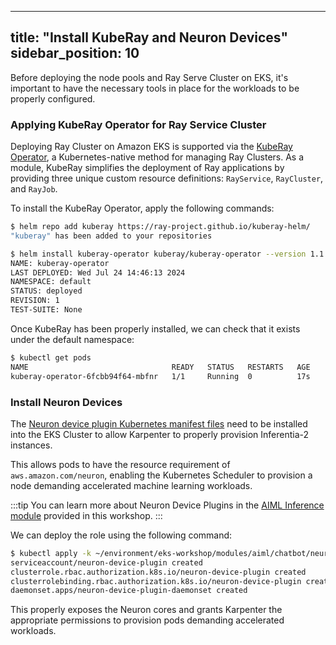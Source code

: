 
---
title: "Install KubeRay and Neuron Devices"
sidebar_position: 10
---

Before deploying the node pools and Ray Serve Cluster on EKS, it's important to have the necessary tools in place for the workloads to be properly configured.

### Applying KubeRay Operator for Ray Service Cluster

Deploying Ray Cluster on Amazon EKS is supported via the [KubeRay Operator](https://ray-project.github.io/kuberay/), a Kubernetes-native method for managing Ray Clusters. As a module, KubeRay simplifies the deployment of Ray applications by providing three unique custom resource definitions: `RayService`, `RayCluster`, and `RayJob`.

To install the KubeRay Operator, apply the following commands:

```bash
$ helm repo add kuberay https://ray-project.github.io/kuberay-helm/
"kuberay" has been added to your repositories
```

```bash wait=10
$ helm install kuberay-operator kuberay/kuberay-operator --version 1.1.0
NAME: kuberay-operator
LAST DEPLOYED: Wed Jul 24 14:46:13 2024
NAMESPACE: default
STATUS: deployed
REVISION: 1
TEST-SUITE: None
```

Once KubeRay has been properly installed, we can check that it exists under the default namespace:

```bash
$ kubectl get pods
NAME                                READY   STATUS   RESTARTS   AGE
kuberay-operator-6fcbb94f64-mbfnr   1/1     Running  0          17s
```

### Install Neuron Devices

The [Neuron device plugin Kubernetes manifest files](https://github.com/aws-neuron/aws-neuron-sdk/tree/master/src/k8) need to be installed into the EKS Cluster to allow Karpenter to properly provision Inferentia-2 instances.

This allows pods to have the resource requirement of `aws.amazon.com/neuron`, enabling the Kubernetes Scheduler to provision a node demanding accelerated machine learning workloads.

:::tip
You can learn more about Neuron Device Plugins in the [AIML Inference module](../../aiml/inferentia/index.md) provided in this workshop.
:::

We can deploy the role using the following command:

```bash
$ kubectl apply -k ~/environment/eks-workshop/modules/aiml/chatbot/neuron-device-plugin
serviceaccount/neuron-device-plugin created
clusterrole.rbac.authorization.k8s.io/neuron-device-plugin created
clusterrolebinding.rbac.authorization.k8s.io/neuron-device-plugin created
daemonset.apps/neuron-device-plugin-daemonset created
```

This properly exposes the Neuron cores and grants Karpenter the appropriate permissions to provision pods demanding accelerated workloads.
